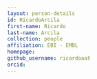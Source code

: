 ```yaml
---
layout: person-details
id: RicardoArcila
first-name: Ricardo
last-name: Arcila
collection: people
affiliation: EBI - EMBL
homepage:
github_username: ricardoaat
orcid:
---
```

